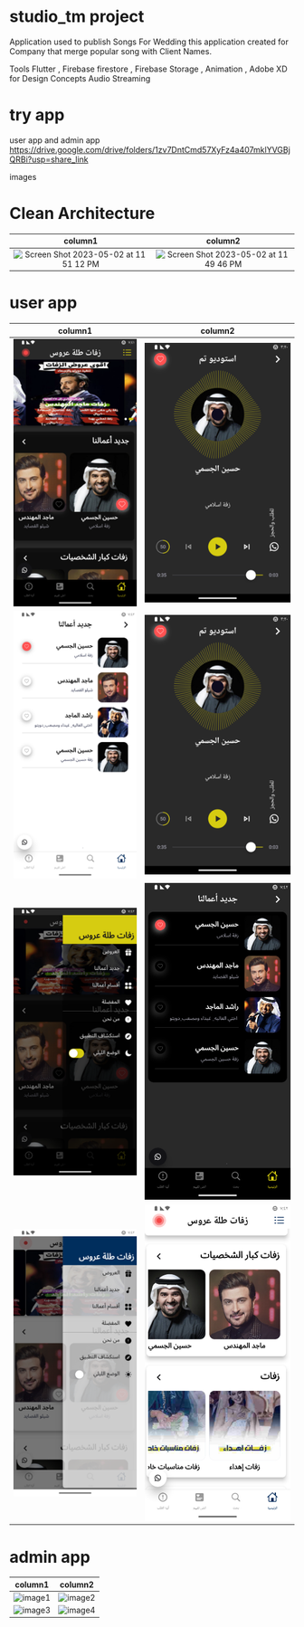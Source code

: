 # studio_tm project 

Application used to publish Songs For Wedding 
this application  created for Company that merge popular song with Client Names.

Tools
Flutter , Firebase firestore , Firebase Storage , Animation , Adobe XD for Design Concepts
Audio Streaming

# try app 
user app and admin app
https://drive.google.com/drive/folders/1zv7DntCmd57XyFz4a407mklYVGBjQRBi?usp=share_link


images
# Clean Architecture

column1                    |  column2 
:-------------------------:|:-------------------------:
<img width="293" alt="Screen Shot 2023-05-02 at 11 51 12 PM" src="https://user-images.githubusercontent.com/102364205/235785293-a438b7eb-103b-45ca-bc19-2073fbf67b10.png">|<img width="293" alt="Screen Shot 2023-05-02 at 11 49 46 PM" src="https://user-images.githubusercontent.com/102364205/235785322-0b0b86ba-1a5a-4dc3-96ac-11935ece81b7.png">

# user app 

column1                    |  column2 
:-------------------------:|:-------------------------:
![image1](https://github.com/habibTeck/studio_tm/blob/main/user%20images/Screenshot_1677256902.png)  |  ![image3](https://github.com/habibTeck/studio_tm/blob/main/user%20images/Screenshot_1677198005.png)
![image4](https://github.com/habibTeck/studio_tm/blob/main/user%20images/Screenshot_1677256972.png)  |  ![image5](https://github.com/habibTeck/studio_tm/blob/main/user%20images/Screenshot_1677198005.png)
![image6](https://github.com/habibTeck/studio_tm/blob/main/user%20images/Screenshot_1677256924.png)  | ![image7](https://github.com/habibTeck/studio_tm/blob/main/user%20images/Screenshot_1677256936.png)
![image10](https://github.com/habibTeck/studio_tm/blob/main/user%20images/Screenshot_1677256962.png) | ![image9](https://github.com/habibTeck/studio_tm/blob/main/user%20images/Screenshot_1677256955.png)




# admin app


column1                    |  column2 
:-------------------------:|:-------------------------:
![image1](https://github.com/habibTeck/studio_tm/blob/main/ams2/1.png) | ![image2](https://github.com/habibTeck/studio_tm/blob/main/ams2/2.png)
![image3](https://github.com/habibTeck/studio_tm/blob/main/ams2/3.png) | ![image4](https://github.com/habibTeck/studio_tm/blob/main/ams2/4.png)


